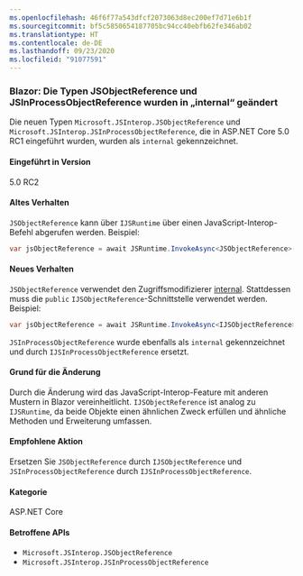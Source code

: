 ```yaml
---
ms.openlocfilehash: 46f6f77a543dfcf2073063d8ec200ef7d71e6b1f
ms.sourcegitcommit: bf5c5850654187705bc94cc40ebfb62fe346ab02
ms.translationtype: HT
ms.contentlocale: de-DE
ms.lasthandoff: 09/23/2020
ms.locfileid: "91077591"
---
```

### <a name="blazor-jsobjectreference-and-jsinprocessobjectreference-types-changed-to-internal"></a>Blazor: Die Typen JSObjectReference und JSInProcessObjectReference wurden in „internal“ geändert

Die neuen Typen `Microsoft.JSInterop.JSObjectReference` und `Microsoft.JSInterop.JSInProcessObjectReference`, die in ASP.NET Core 5.0 RC1 eingeführt wurden, wurden als `internal` gekennzeichnet.

#### <a name="version-introduced"></a>Eingeführt in Version

5.0 RC2

#### <a name="old-behavior"></a>Altes Verhalten

`JSObjectReference` kann über `IJSRuntime` über einen JavaScript-Interop-Befehl abgerufen werden. Beispiel:

```csharp
var jsObjectReference = await JSRuntime.InvokeAsync<JSObjectReference>(...);
```

#### <a name="new-behavior"></a>Neues Verhalten

`JSObjectReference` verwendet den Zugriffsmodifizierer [internal](../../../../docs/csharp/language-reference/keywords/internal.md). Stattdessen muss die `public` `IJSObjectReference`-Schnittstelle verwendet werden. Beispiel:

```csharp
var jsObjectReference = await JSRuntime.InvokeAsync<IJSObjectReference>(...);
```

`JSInProcessObjectReference` wurde ebenfalls als `internal` gekennzeichnet und durch `IJSInProcessObjectReference` ersetzt.

#### <a name="reason-for-change"></a>Grund für die Änderung

Durch die Änderung wird das JavaScript-Interop-Feature mit anderen Mustern in Blazor vereinheitlicht. `IJSObjectReference` ist analog zu `IJSRuntime`, da beide Objekte einen ähnlichen Zweck erfüllen und ähnliche Methoden und Erweiterung umfassen.

#### <a name="recommended-action"></a>Empfohlene Aktion

Ersetzen Sie `JSObjectReference` durch `IJSObjectReference` und `JSInProcessObjectReference` durch `IJSInProcessObjectReference`.

#### <a name="category"></a>Kategorie

ASP.NET Core

#### <a name="affected-apis"></a>Betroffene APIs

- `Microsoft.JSInterop.JSObjectReference`
- `Microsoft.JSInterop.JSInProcessObjectReference`

<!--

#### Affected APIs

- `T:Microsoft.JSInterop.JSObjectReference`
- `T:Microsoft.JSInterop.JSInProcessObjectReference`

-->
